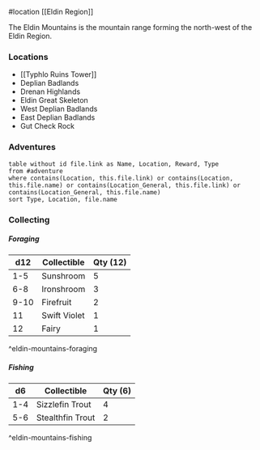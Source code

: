  #location [[Eldin Region]]

The Eldin Mountains is the mountain range forming the north-west of the Eldin Region.

### Locations

* [[Typhlo Ruins Tower]]
* Deplian Badlands
* Drenan Highlands
* Eldin Great Skeleton
* West Deplian Badlands
* East Deplian Badlands
* Gut Check Rock

### Adventures
```dataview
table without id file.link as Name, Location, Reward, Type
from #adventure
where contains(Location, this.file.link) or contains(Location, this.file.name) or contains(Location_General, this.file.link) or contains(Location_General, this.file.name)
sort Type, Location, file.name
```

### Collecting

##### Foraging

| d12  | Collectible  | Qty (12) |
| ---- | ------------ | -------- |
| 1-5  | Sunshroom    | 5        |
| 6-8  | Ironshroom   | 3        |
| 9-10 | Firefruit   | 2        |
| 11   | Swift Violet | 1        |
| 12   | Fairy        | 1        |
^eldin-mountains-foraging

##### Fishing

| d6  | Collectible      | Qty (6) |
| --- | ---------------- | ------- |
| 1-4 | Sizzlefin Trout  | 4       |
| 5-6 | Stealthfin Trout | 2       |
^eldin-mountains-fishing
